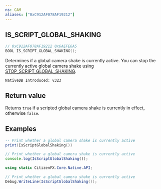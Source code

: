 ```yaml
---
ns: CAM
aliases: ["0xC912AF078AF19212"]
---
```

## IS_SCRIPT_GLOBAL_SHAKING

```c
// 0xC912AF078AF19212 0x6AEFE6A5
BOOL IS_SCRIPT_GLOBAL_SHAKING();
```

Determines if a global camera shake is currently active. You can stop the currently active global camera shake using [STOP_SCRIPT_GLOBAL_SHAKING](#_0x1C9D7949FA533490).

```
NativeDB Introduced: v323
```

## Return value
Returns `true` if a scripted global camera shake is currently in effect, otherwise `false`.

## Examples
```lua
-- Print whether a global camera shake is currently active
print(IsScriptGlobalShaking())
```
```js
// Print whether a global camera shake is currently active
console.log(IsScriptGlobalShaking());
```
```csharp
using static CitizenFX.Core.Native.API;

// Print whether a global camera shake is currently active
Debug.WriteLine(IsScriptGlobalShaking());
```